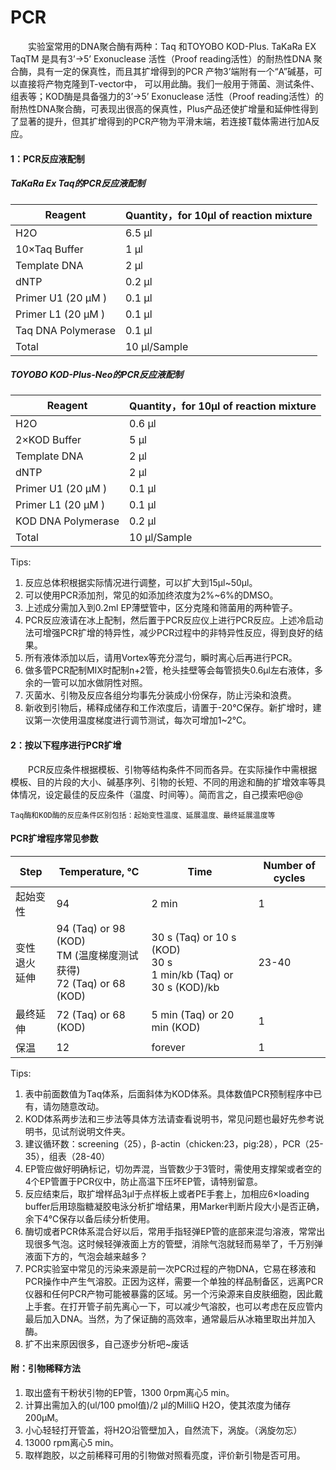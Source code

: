 # PCR

　　实验室常用的DNA聚合酶有两种：Taq 和TOYOBO KOD-Plus. TaKaRa EX TaqTM 是具有3’→5’ Exonuclease 活性（Proof reading活性）的耐热性DNA 聚合酶，具有一定的保真性，而且其扩增得到的PCR 产物3’端附有一个“A”碱基，可以直接将产物克隆到T-vector中， 可以用此酶。我们一般用于筛菌、测试条件、组表等；KOD酶是具备强力的3’→5’ Exonuclease 活性（Proof reading活性）的耐热性DNA聚合酶，可表现出很高的保真性，Plus产品还使扩增量和延伸性得到了显著的提升，但其扩增得到的PCR产物为平滑末端，若连接T载体需进行加A反应。

#### 1：PCR反应液配制

##### TaKaRa Ex Taq的PCR反应液配制

Reagent|Quantity，for 10μl of reaction mixture
-------|:------
H2O|6.5 μl
10×Taq Buffer|1 μl
Template DNA|2 μl
dNTP|0.2 μl
Primer U1 (20 μM )|0.1 μl
Primer L1 (20 μM )|0.1 μl
Taq DNA Polymerase|0.1 μl
Total|10 μl/Sample

##### TOYOBO KOD-Plus-Neo的PCR反应液配制

Reagent|Quantity，for 10μl of reaction mixture
-------|:------
H2O|0.6 μl
2×KOD Buffer|5 μl
Template DNA|2 μl
dNTP|2 μl
Primer U1 (20 μM )|0.1 μl
Primer L1 (20 μM )|0.1 μl
KOD DNA Polymerase|0.2 μl
Total|10 μl/Sample

Tips:
1. 反应总体积根据实际情况进行调整，可以扩大到15μl~50μl。
2. 可以使用PCR添加剂，常见的如添加终浓度为2%~6%的DMSO。
3. 上述成分需加入到0.2ml EP薄壁管中，区分克隆和筛菌用的两种管子。
4. PCR反应液请在冰上配制，然后置于PCR反应仪上进行PCR反应。上述冷启动法可增强PCR扩增的特异性，减少PCR过程中的非特异性反应，得到良好的结果。
6. 所有液体添加以后，请用Vortex等充分混匀，瞬时离心后再进行PCR。
7. 做多管PCR配制MIX时配制n+2管，枪头挂壁等会每管损失0.6μl左右液体，多余的一管可以加水做阴性对照。
8. 灭菌水、引物及反应各组分均事先分装成小份保存，防止污染和浪费。
9. 新收到引物后，稀释成储存和工作浓度后，请置于-20℃保存。新扩增时，建议第一次使用温度梯度进行调节测试，每次可增加1~2℃。

#### 2：按以下程序进行PCR扩增

　　PCR反应条件根据模板、引物等结构条件不同而各异。在实际操作中需根据模板、目的片段的大小、碱基序列、引物的长短、不同的用途和酶的扩增效率等具体情况，设定最佳的反应条件（温度、时间等）。简而言之，自己摸索吧@@

    Taq酶和KOD酶的反应条件区别包括：起始变性温度、延展温度、最终延展温度等

#### PCR扩增程序常见参数

Step|Temperature, ℃|Time|Number of cycles
---|---|---|---|
起始变性|94|2 min|1
变性<br>退火<br>延伸|94	(Taq) or 98 (KOD)<br>TM (温度梯度测试获得)<br>72 (Taq) or 68 (KOD)|30 s (Taq) or 10 s (KOD)<br>30 s<br>1 min/kb (Taq) or 30 s (KOD)/kb|23-40
最终延伸|72 (Taq) or 68 (KOD)|5 min (Taq) or 20 min (KOD)|1
保温|12|forever|1

Tips:
1. 表中前面数值为Taq体系，后面斜体为KOD体系。具体数值PCR预制程序中已有，请勿随意改动。
1. KOD体系两步法和三步法等具体方法请查看说明书，常见问题也最好先参考说明书，见试剂说明文件夹。
2. 建议循环数：screening（25），β-actin（chicken:23，pig:28），PCR（25-35），组表（28-40）
3. EP管应做好明确标记，切勿弄混，当管数少于3管时，需使用支撑架或者空的4个EP管置于PCR仪中，防止高温下压坏EP管，请特别留意。     
4. 反应结束后，取扩增样品3μl于点样板上或者PE手套上，加相应6×loading buffer后用琼脂糖凝胶电泳分析扩增结果，用Marker判断片段大小是否正确，余下4℃保存以备后续分析使用。  
5. 酶切或者PCR体系混合好以后，常用手指轻弹EP管的底部来混匀溶液，常常出现很多气泡。这时候轻弹液面上方的管壁，消除气泡就轻而易举了，千万别弹液面下方的，气泡会越来越多？  
6. PCR实验室中常见的污染来源是前一次PCR过程的产物DNA，它易在移液和PCR操作中产生气溶胶。正因为这样，需要一个单独的样品制备区，远离PCR仪器和任何PCR产物可能被暴露的区域。另一个污染源来自皮肤细胞，因此戴上手套。在打开管子前先离心一下，可以减少气溶胶，也可以考虑在反应管内最后加入DNA。当然，为了保证酶的高效率，通常最后从冰箱里取出并加入酶。
7. 扩不出来原因很多，自己逐步分析吧~废话

#### 附：引物稀释方法

1. 取出盛有干粉状引物的EP管，1300 0rpm离心5 min。
2. 计算出需加入的(ul/100 pmol值)/2 μl的MilliQ H2O，使其浓度为储存200μM。
3. 小心轻轻打开管盖，将H2O沿管壁加入，自然流下，涡旋。（涡旋勿忘）
4. 13000 rpm离心5 min。
5. 取样跑胶，以之前稀释可用的引物做对照看亮度，评价新引物是否可用。
